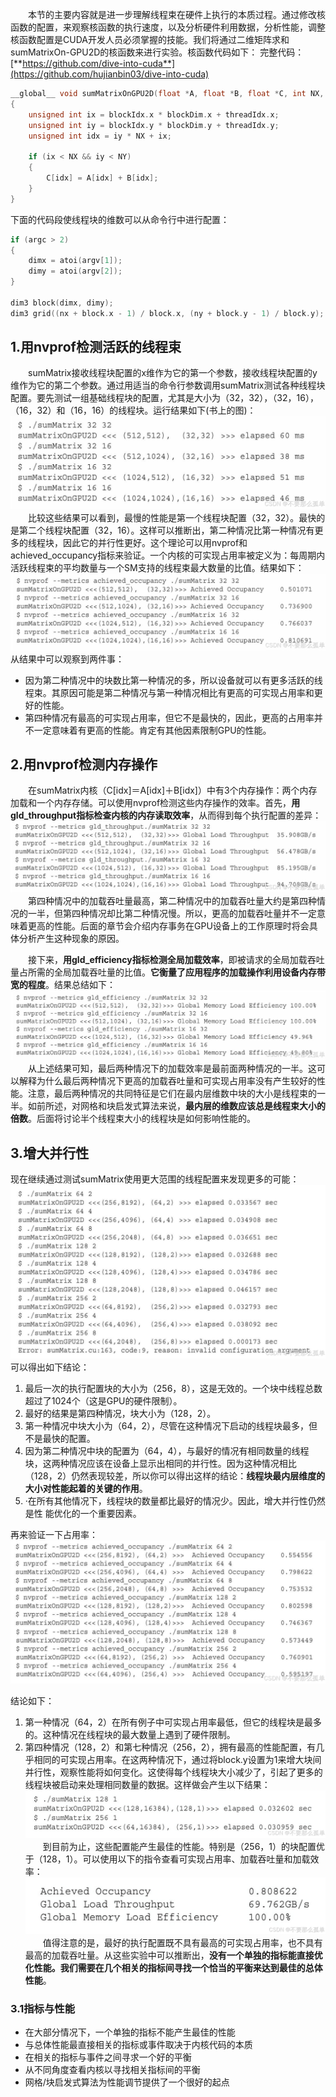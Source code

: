 &emsp;&emsp;本节的主要内容就是进一步理解线程束在硬件上执行的本质过程。通过修改核函数的配置，来观察核函数的执行速度，以及分析硬件利用数据，分析性能，调整核函数配置是CUDA开发人员必须掌握的技能。我们将通过二维矩阵求和sumMatrixOn-GPU2D的核函数来进行实验。核函数代码如下：
完整代码：[**https://github.com/dive-into-cuda**](https://github.com/hujianbin03/dive-into-cuda)  
```c
__global__ void sumMatrixOnGPU2D(float *A, float *B, float *C, int NX, int NY)
{
    unsigned int ix = blockIdx.x * blockDim.x + threadIdx.x;
    unsigned int iy = blockIdx.y * blockDim.y + threadIdx.y;
    unsigned int idx = iy * NX + ix;

    if (ix < NX && iy < NY)
    {
        C[idx] = A[idx] + B[idx];
    }
}
```
下面的代码段使线程块的维数可以从命令行中进行配置：
```c
if (argc > 2)
{
	dimx = atoi(argv[1]);
    dimy = atoi(argv[2]);
}

dim3 block(dimx, dimy);
dim3 grid((nx + block.x - 1) / block.x, (ny + block.y - 1) / block.y);
```
## 1.用nvprof检测活跃的线程束
&emsp;&emsp;sumMatrix接收线程块配置的x维作为它的第一个参数，接收线程块配置的y维作为它的第二个参数。通过用适当的命令行参数调用sumMatrix测试各种线程块配置。要先测试一组基础线程块的配置，尤其是大小为（32，32），（32，16），（16，32）和（16，16）的线程块。运行结果如下(书上的图)：
![img.png](../asset/12/img.png)
&emsp;&emsp;比较这些结果可以看到，最慢的性能是第一个线程块配置（32，32）。最快的是第二个线程块配置（32，16）。这样可以推断出，第二种情况比第一种情况有更多的线程块，因此它的并行性更好。这个理论可以用nvprof和achieved_occupancy指标来验证。一个内核的可实现占用率被定义为：每周期内活跃线程束的平均数量与一个SM支持的线程束最大数量的比值。结果如下：
![img_1.png](../asset/12/img_1.png)
从结果中可以观察到两件事：
* 因为第二种情况中的块数比第一种情况的多，所以设备就可以有更多活跃的线程束。其原因可能是第二种情况与第一种情况相比有更高的可实现占用率和更好的性能。
* 第四种情况有最高的可实现占用率，但它不是最快的，因此，更高的占用率并不一定意味着有更高的性能。肯定有其他因素限制GPU的性能。
## 2.用nvprof检测内存操作
&emsp;&emsp;在sumMatrix内核（C[idx]＝A[idx]＋B[idx]）中有3个内存操作：两个内存加载和一个内存存储。可以使用nvprof检测这些内存操作的效率。首先，**用gld_throughput指标检查内核的内存读取效率**，从而得到每个执行配置的差异：
![img_2.png](../asset/12/img_2.png)
&emsp;&emsp;第四种情况中的加载吞吐量最高，第二种情况中的加载吞吐量大约是第四种情况的一半，但第四种情况却比第二种情况慢。所以，更高的加载吞吐量并不一定意味着更高的性能。后面的章节会介绍内存事务在GPU设备上的工作原理时将会具体分析产生这种现象的原因。

&emsp;&emsp;接下来，**用gld_efficiency指标检测全局加载效率**，即被请求的全局加载吞吐量占所需的全局加载吞吐量的比值。**它衡量了应用程序的加载操作利用设备内存带宽的程度**。结果总结如下：
![img_3.png](../asset/12/img_3.png)
&emsp;&emsp;从上述结果可知，最后两种情况下的加载效率是最前面两种情况的一半。这可以解释为什么最后两种情况下更高的加载吞吐量和可实现占用率没有产生较好的性能。注意，最后两种情况的共同特征是它们在最内层维数中块的大小是线程束的一半。如前所述，对网格和块启发式算法来说，**最内层的维数应该总是线程束大小的倍数**。后面将讨论半个线程束大小的线程块是如何影响性能的。
## 3.增大并行性
现在继续通过测试sumMatrix使用更大范围的线程配置来发现更多的可能：
![img_4.png](../asset/12/img_4.png)
可以得出如下结论：
1. 最后一次的执行配置块的大小为（256，8），这是无效的。一个块中线程总数超过了1024个（这是GPU的硬件限制）。
2. 最好的结果是第四种情况，块大小为（128，2）。
3. 第一种情况中块大小为（64，2），尽管在这种情况下启动的线程块最多，但不是最快的配置。
4. 因为第二种情况中块的配置为（64，4），与最好的情况有相同数量的线程块，这两种情况应该在设备上显示出相同的并行性。因为这种情况相比（128，2）仍然表现较差，所以你可以得出这样的结论：**线程块最内层维度的大小对性能起着的关键的作用**。
5. ·在所有其他情况下，线程块的数量都比最好的情况少。因此，增大并行性仍然是性
能优化的一个重要因素。

再来验证一下占用率：
![img_5.png](../asset/12/img_5.png)

结论如下：
1. 第一种情况（64，2）在所有例子中可实现占用率最低，但它的线程块是最多的。这种情况在线程块的最大数量上遇到了硬件限制。
2. 第四种情况（128，2）和第七种情况（256，2），拥有最高的性能配置，有几乎相同的可实现占用率。在这两种情况下，通过将block.y设置为1来增大块间并行性，观察性能将如何变化。这使得每个线程块大小减少了，引起了更多的线程块被启动来处理相同数量的数据。这样做会产生以下结果：
![img_6.png](../asset/12/img_6.png)
&emsp;&emsp;到目前为止，这些配置能产生最佳的性能。特别是（256，1）的块配置优于（128，1）。可以使用以下的指令查看可实现占用率、加载吞吐量和加载效率：
![img_7.png](../asset/12/img_7.png)
&emsp;&emsp;值得注意的是，最好的执行配置既不具有最高的可实现占用率，也不具有最高的加载吞吐量。从这些实验中可以推断出，**没有一个单独的指标能直接优化性能。我们需要在几个相关的指标间寻找一个恰当的平衡来达到最佳的总体性能**。
### 3.1指标与性能
* 在大部分情况下，一个单独的指标不能产生最佳的性能
* 与总体性能最直接相关的指标或事件取决于内核代码的本质
* 在相关的指标与事件之间寻求一个好的平衡
* 从不同角度查看内核以寻找相关指标间的平衡
* 网格/块启发式算法为性能调节提供了一个很好的起点